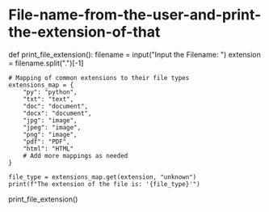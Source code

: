 # File-name-from-the-user-and-print-the-extension-of-that
def print_file_extension():
    filename = input("Input the Filename: ")
    extension = filename.split(".")[-1]
    
    # Mapping of common extensions to their file types
    extensions_map = {
        "py": "python",
        "txt": "text",
        "doc": "document",
        "docx": "document",
        "jpg": "image",
        "jpeg": "image",
        "png": "image",
        "pdf": "PDF",
        "html": "HTML"
        # Add more mappings as needed
    }
    
    file_type = extensions_map.get(extension, "unknown")
    print(f"The extension of the file is: '{file_type}'")

print_file_extension()
